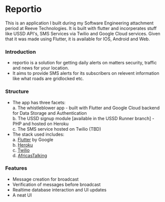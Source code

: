 # Reportio

This is an application I built during my Software Engineering attachment period at Reeve Technologies. It is built with flutter and incorperates stuff like USSD API's, SMS Services via Twilio and Google Cloud services. Given that it was made using Flutter, it is available for IOS, Android and Web.

### Introduction

- reportio is a solution for getting daily alerts on matters security, traffic and news for your location.
- It aims to provide SMS alerts for its subscribers on relevent information like what roads are gridlocked etc.

### Structure

- The app has three facets:  
   a. The whistleblower app - built with Flutter and Google Cloud backend for Data Storage and Authentication  
   b. The USSD signup module [available in the USSD Runner branch] - PHP and hosted on Heroku  
   c. The SMS service hosted on Twilio (TBD)
- The stack used includes:  
  a. [Flutter](flutter.dev) by Google  
   b. [Heroku](heroku.com)  
   c. [Twilio](twilio.com)  
   d. [AfricasTalking](https://account.africastalking.com)

### Features

- Message creation for broadcast
- Verification of messages before broadcast
- Realtime database interaction and UI updates
- A neat UI

